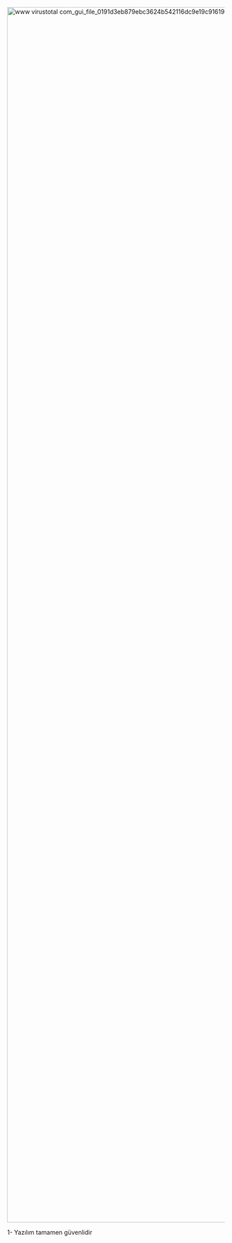 <img width="1090" height="2813" alt="www virustotal com_gui_file_0191d3eb879ebc3624b542116dc9e19c916196b4bd8035063518db93269dddd8_detection" src="https://github.com/user-attachments/assets/23fbf7b5-a78f-42e5-b963-6c741644d571" />

1- Yazılım tamamen güvenlidir 

